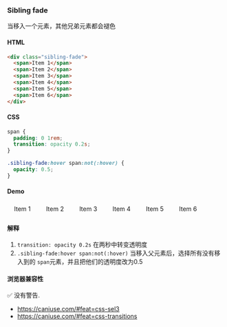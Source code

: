 ### Sibling fade

当移入一个元素，其他兄弟元素都会褪色

#### HTML

```html
<div class="sibling-fade">
  <span>Item 1</span>
  <span>Item 2</span>
  <span>Item 3</span>
  <span>Item 4</span>
  <span>Item 5</span>
  <span>Item 6</span>
</div>
```

#### CSS

```css
span {
  padding: 0 1rem;
  transition: opacity 0.2s;
}

.sibling-fade:hover span:not(:hover) {
  opacity: 0.5;
}
```

#### Demo

<div class="snippet-demo">
  <nav class="snippet-demo__sibling-fade">
    <span>Item 1</span>
    <span>Item 2</span>
    <span>Item 3</span>
    <span>Item 4</span>
    <span>Item 5</span>
    <span>Item 6</span>
  </nav>
</div>

<style>
.snippet-demo__sibling-fade {
  cursor: default;
  line-height: 2;
  vertical-align: middle;
}

.snippet-demo__sibling-fade span {
  padding: 1rem;
  transition: opacity 0.2s;
}

.snippet-demo__sibling-fade:hover span:not(:hover) {
  opacity: 0.5;
}
</style>

#### 解释

1. `transition: opacity 0.2s` 在两秒中转变透明度
2. `.sibling-fade:hover span:not(:hover)` 当移入父元素后，选择所有没有移入到的 `span`元素，并且把他们的透明度改为0.5

#### 浏览器兼容性

<span class="snippet__support-note">✅ 没有警告.</span>

* https://caniuse.com/#feat=css-sel3
* https://caniuse.com/#feat=css-transitions

<!-- tags: interactivity -->
